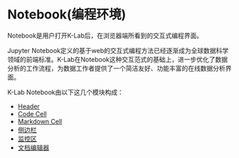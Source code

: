 # Notebook(编程环境)
Notebook是用户打开K-Lab后，在浏览器端所看到的交互式编程界面。

Jupyter Notebook定义的基于web的交互式编程方法已经逐渐成为全球数据科学领域的前端标准。K-Lab在Notebook这种交互范式的基础上，进一步优化了数据分析的工作流程，为数据工作者提供了一个简洁友好、功能丰富的在线数据分析界面。

K-Lab Notebook由以下这几个模块构成：
* [Header](./header.md)
* [Code Cell](./code_cell.md)
* [Markdown Cell](./markdown_cell.md)
* [侧边栏](./side_bar.md)
* [监控区](./monitor.md)
* [文档编辑器](./editor.md) 

